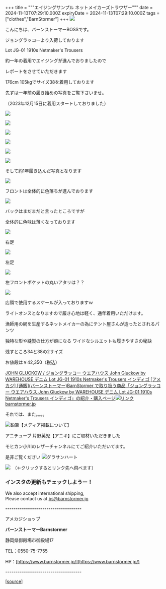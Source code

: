 +++
title = """エイジングサンプル ネットメイカーズトラウザー"""
date = 2024-11-13T07:29:10.000Z
expiryDate = 2024-11-13T07:29:10.000Z
tags = ["clothes","BarnStormer"]
+++
[![](https://stat.ameba.jp/user_images/20231023/16/barnstormer-go/b2/03/p/o0420015015354743273.png)](https://ameblo.jp/barnstormer-go/entry-12825670498.html)

こんにちは、バーンストーマーBOSSです。

ジョングラッコーより入荷しております

Lot JG-01 1910s Netmaker's Trousers

約一年の着用でエイジングが進んでおりましたので

レポートをさせていただきます

176cm 105kgでサイズ38を着用しております

先ずは一年前の履き始めの写真をご覧下さいませ。

（2023年12月15日に着用スタートしておりました）

[![](https://stat.ameba.jp/user_images/20241113/14/barnstormer-go/93/11/j/o0700105015509513905.jpg)](https://stat.ameba.jp/user_images/20241113/14/barnstormer-go/93/11/j/o0700105015509513905.jpg)

[![](https://stat.ameba.jp/user_images/20241113/14/barnstormer-go/7c/cb/j/o0700105015509513914.jpg)](https://stat.ameba.jp/user_images/20241113/14/barnstormer-go/7c/cb/j/o0700105015509513914.jpg)

[![](https://stat.ameba.jp/user_images/20241113/14/barnstormer-go/26/25/j/o0700105015509513913.jpg)](https://stat.ameba.jp/user_images/20241113/14/barnstormer-go/26/25/j/o0700105015509513913.jpg)

[![](https://stat.ameba.jp/user_images/20241113/14/barnstormer-go/13/c8/j/o0700105015509513906.jpg)](https://stat.ameba.jp/user_images/20241113/14/barnstormer-go/13/c8/j/o0700105015509513906.jpg)

[![](https://stat.ameba.jp/user_images/20241113/14/barnstormer-go/30/d1/j/o0700105015509513911.jpg)](https://stat.ameba.jp/user_images/20241113/14/barnstormer-go/30/d1/j/o0700105015509513911.jpg)

[![](https://stat.ameba.jp/user_images/20241113/14/barnstormer-go/bc/93/j/o0700105015509513910.jpg)](https://stat.ameba.jp/user_images/20241113/14/barnstormer-go/bc/93/j/o0700105015509513910.jpg)

そして約1年履き込んだ写真となります

[![](https://stat.ameba.jp/user_images/20241113/14/barnstormer-go/58/75/j/o0500075015509512757.jpg)](https://stat.ameba.jp/user_images/20241113/14/barnstormer-go/58/75/j/o0500075015509512757.jpg)

フロントは全体的に色落ちが進んでおります

[![](https://stat.ameba.jp/user_images/20241113/14/barnstormer-go/06/06/j/o0500075015509513137.jpg)](https://stat.ameba.jp/user_images/20241113/14/barnstormer-go/06/06/j/o0500075015509513137.jpg)

バックはまだまだと言ったところですが

全体的に色味は薄くなっております

[![](https://stat.ameba.jp/user_images/20241113/14/barnstormer-go/84/4c/j/o0500075015509513068.jpg)](https://stat.ameba.jp/user_images/20241113/14/barnstormer-go/84/4c/j/o0500075015509513068.jpg)

右足

[![](https://stat.ameba.jp/user_images/20241113/14/barnstormer-go/66/2e/j/o0500075015509513065.jpg)](https://stat.ameba.jp/user_images/20241113/14/barnstormer-go/66/2e/j/o0500075015509513065.jpg)

左足

[![](https://stat.ameba.jp/user_images/20241113/14/barnstormer-go/39/36/j/o0500075015509513058.jpg)](https://stat.ameba.jp/user_images/20241113/14/barnstormer-go/39/36/j/o0500075015509513058.jpg)

左フロントポケットの丸いアタリは？？

[![](https://stat.ameba.jp/user_images/20241113/14/barnstormer-go/52/3a/j/o0500075015509513061.jpg)](https://stat.ameba.jp/user_images/20241113/14/barnstormer-go/52/3a/j/o0500075015509513061.jpg)

店頭で使用するスケールが入っておりますｗ

ライトオンスとなりますので履き心地は軽く、通年着用いただけます。

漁師用の網を生産するネットメイカーの為にテント屋さんが造ったとされるパンツ

独特な形や縫製の仕方が癖になる ワイドなシルエットも履きやすさの秘訣

残すところ34と38の2サイズ

お値段は￥42,350（税込）

[JOHN GLUCKOW / ジョングラッコー ウエアハウス John Gluckow by WAREHOUSE デニム Lot JG-01 1910s Netmaker's Trousers インディゴ \[アメカジ\] \[通販\](バーンストーマー)BarnStormer で取り扱う商品「ジョングラッコー ウエアハウス John Gluckow by WAREHOUSE デニム Lot JG-01 1910s Netmaker's Trousers インディゴ」の紹介・購入ページ![リンク](https://c.stat100.ameba.jp/ameblo/symbols/v3.20.0/svg/gray/editor_link.svg)barnstormer.jp](https://barnstormer.jp/view/item/000000011626?category_page_id=ct125)

それでは、また。。。。

![鉛筆](https://stat100.ameba.jp/blog/ucs/img/char/char3/519.png)【メディア掲載について】

アニチューブ 片野英児【アニキ】にご取材いただきました

モヒカン小川のレザーチャンネルにてご紹介いただいてます。

是非ご覧ください ![グラサンハート](https://stat100.ameba.jp/blog/ucs/img/char/char3/148.png)

[![](https://stat.ameba.jp/user_images/20230412/16/barnstormer-go/6a/23/p/o0108010815269242493.png)](https://www.instagram.com/barnstormer_daily/)　（←クリックするとリンク先へ飛べます）

### インスタの更新もチェックしようー！

We also accept international shipping,  
Please contact us at bs@barnstormer.jp

**\-------------------------------------**

アメカジショップ

**バーンストーマーBarnstormer**

静岡県御殿場市御殿場17

TEL：0550-75-7755

HP：[https://www.barnstormer.jp/](https://www.barnstormer.jp/)

**\-------------------------------------**

[[source]](https://ameblo.jp/barnstormer-go/entry-12874864292.html)
